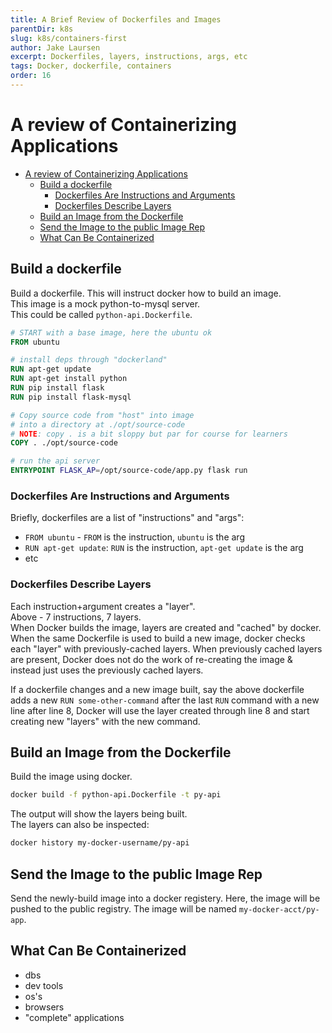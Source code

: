 ```yaml
---
title: A Brief Review of Dockerfiles and Images
parentDir: k8s
slug: k8s/containers-first
author: Jake Laursen
excerpt: Dockerfiles, layers, instructions, args, etc
tags: Docker, dockerfile, containers
order: 16
---
```


# A review of Containerizing Applications

- [A review of Containerizing Applications](#a-review-of-containerizing-applications)
  - [Build a dockerfile](#build-a-dockerfile)
    - [Dockerfiles Are Instructions and Arguments](#dockerfiles-are-instructions-and-arguments)
    - [Dockerfiles Describe Layers](#dockerfiles-describe-layers)
  - [Build an Image from the Dockerfile](#build-an-image-from-the-dockerfile)
  - [Send the Image to the public Image Rep](#send-the-image-to-the-public-image-rep)
  - [What Can Be Containerized](#what-can-be-containerized)


## Build a dockerfile
Build a dockerfile. This will instruct docker how to build an image.  
This image is a mock python-to-mysql server.  
This could be called `python-api.Dockerfile`.  

```dockerfile
# START with a base image, here the ubuntu ok
FROM ubuntu

# install deps through "dockerland"
RUN apt-get update
RUN apt-get install python
RUN pip install flask
RUN pip install flask-mysql

# Copy source code from "host" into image
# into a directory at ./opt/source-code
# NOTE: copy . is a bit sloppy but par for course for learners
COPY . ./opt/source-code

# run the api server
ENTRYPOINT FLASK_AP=/opt/source-code/app.py flask run
```

### Dockerfiles Are Instructions and Arguments
Briefly, dockerfiles are a list of "instructions" and "args":
- `FROM ubuntu` - `FROM` is the instruction, `ubuntu` is the arg
- `RUN apt-get update`: `RUN` is the instruction, `apt-get update` is the arg
- etc

### Dockerfiles Describe Layers
Each instruction+argument creates a "layer".  
Above - 7 instructions, 7 layers.  
When Docker builds the image, layers are created and "cached" by docker.  
When the same Dockerfile is used to build a new image, docker checks each "layer" with previously-cached layers. When previously cached layers are present, Docker does not do the work of re-creating the image & instead just uses the previously cached layers.  

If a dockerfile changes and a new image built, say the above dockerfile adds a new `RUN some-other-command` after the last `RUN` command with a new line after line 8, Docker will use the layer created through line 8 and start creating new "layers" with the new command.  

## Build an Image from the Dockerfile
Build the image using docker.  
```bash
docker build -f python-api.Dockerfile -t py-api
```

The output will show the layers being built.  
The layers can also be inspected:  
```bash
docker history my-docker-username/py-api
```  

## Send the Image to the public Image Rep
Send the newly-build image into a docker registery. Here, the image will be pushed to the public registry. The image will be named `my-docker-acct/py-app`.  

## What Can Be Containerized
- dbs
- dev tools
- os's
- browsers
- "complete" applications